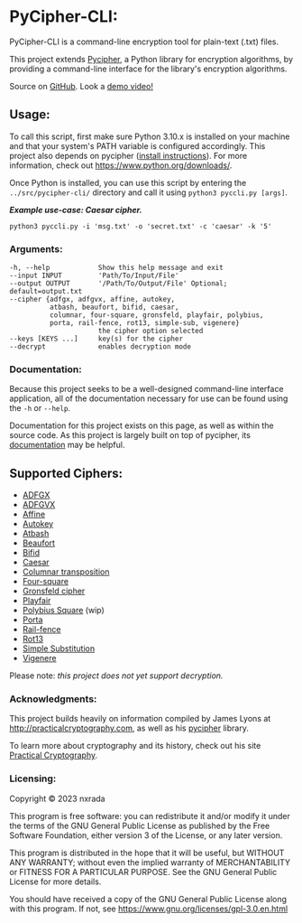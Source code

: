 
# PyCipher-CLI:

PyCipher-CLI is a command-line encryption tool for plain-text (.txt) files.

This project extends [Pycipher](https://github.com/jameslyons/pycipher), a Python library for encryption algorithms, by 
providing a command-line interface for the library's encryption algorithms. 

Source on [GitHub](https://github.com/nxrada/pycipher-cli). Look a [demo video!]()

## Usage:
To call this script, first make sure Python 3.10.x is installed on your machine and that your system's PATH variable is 
configured accordingly. This project also depends on pycipher ([install instructions](http://practicalcryptography.com/miscellaneous/pycipher/installing-pycipher/)). For more information, check out <https://www.python.org/downloads/>. 

Once Python is installed, you can use this script by entering the ```../src/pycipher-cli/``` directory and call it using ```python3 pyccli.py [args]```.

***Example use-case: Caesar cipher.***
```
python3 pyccli.py -i 'msg.txt' -o 'secret.txt' -c 'caesar' -k '5'
```

### Arguments:
```
-h, --help            Show this help message and exit
--input INPUT         'Path/To/Input/File'
--output OUTPUT       '/Path/To/Output/File' Optional; default=output.txt
--cipher {adfgx, adfgvx, affine, autokey,
          atbash, beaufort, bifid, caesar, 
          columnar, four-square, gronsfeld, playfair, polybius,
          porta, rail-fence, rot13, simple-sub, vigenere}
                      the cipher option selected
--keys [KEYS ...]     key(s) for the cipher
--decrypt             enables decryption mode

```

### Documentation:
Because this project seeks to be a well-designed command-line interface application, all of the documentation necessary for use can be found using the ```-h``` or ```--help```. 

Documentation for this project exists on this page, as well as within the source code. As this project is largely built on top of pycipher, its [documentation](https://pycipher.readthedocs.io/en/master/#) may be helpful. 

## Supported Ciphers:
* [ADFGX](http://practicalcryptography.com/ciphers/adfgx-cipher/)
* [ADFGVX](http://practicalcryptography.com/ciphers/adfgvx-cipher/) 
* [Affine](http://practicalcryptography.com/ciphers/affine-cipher/)
* [Autokey](http://practicalcryptography.com/ciphers/autokey-cipher/)
* [Atbash](http://practicalcryptography.com/ciphers/atbash-cipher-cipher/)
* [Beaufort](http://practicalcryptography.com/ciphers/beaufort-cipher/)
* [Bifid](http://practicalcryptography.com/ciphers/bifid-cipher/)
* [Caesar](http://practicalcryptography.com/ciphers/caesar-cipher/)
* [Columnar transposition](http://practicalcryptography.com/ciphers/columnar-transposition-cipher/)
* [Four-square](http://practicalcryptography.com/ciphers/four-square-cipher/)
* [Gronsfeld cipher](http://practicalcryptography.com/ciphers/classical-era/vigenere-gronsfeld-and-autokey/#variants)
* [Playfair](http://practicalcryptography.com/ciphers/classical-era/playfair/)
* [Polybius Square](http://practicalcryptography.com/ciphers/classical-era/polybius-square/) (wip)
* [Porta](http://practicalcryptography.com/ciphers/classical-era/porta/)
* [Rail-fence](http://practicalcryptography.com/ciphers/classical-era/rail-fence/)
* [Rot13](http://practicalcryptography.com/ciphers/classical-era/rot13/)
* [Simple Substitution](http://practicalcryptography.com/ciphers/classical-era/simple-substitution/)
* [Vigenere](http://practicalcryptography.com/ciphers/classical-era/vigenere-gronsfeld-and-autokey/)

Please note: *this project does not yet support decryption.*

### Acknowledgments:
This project builds heavily on information compiled by James Lyons at http://practicalcryptography.com, as well as his [pycipher](https://github.com/jameslyons/pycipher) library.

To learn more about cryptography and its history, check out his site [Practical Cryptography](http://practicalcryptography.com). 

### Licensing:
Copyright &copy; 2023 nxrada

This program is free software: you can redistribute it and/or modify it under the terms of the GNU General Public License as published by the Free Software Foundation, either version 3 of the License, or any later version.
    
This program is distributed in the hope that it will be useful, but WITHOUT ANY WARRANTY; without even the implied warranty of MERCHANTABILITY or FITNESS FOR A PARTICULAR PURPOSE. See the GNU General Public License for more details.

You should have received a copy of the GNU General Public License along with this program. If not, see <https://www.gnu.org/licenses/gpl-3.0.en.html>
